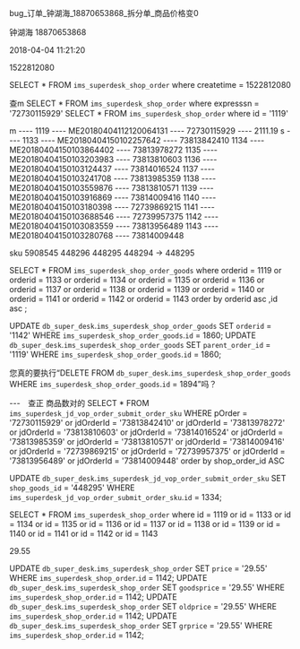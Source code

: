 



bug_订单_钟湖海_18870653868_拆分单_商品价格变0

钟湖海
18870653868

2018-04-04
11:21:20



1522812080

SELECT * FROM `ims_superdesk_shop_order` where createtime = 1522812080

查m
SELECT * FROM `ims_superdesk_shop_order` where expresssn = '72730115929'
SELECT * FROM `ims_superdesk_shop_order` where id = '1119'

m ---- 
1119 ---- ME20180404112120064131 ---- 72730115929 ---- 2111.19
s ----
1133 ---- ME20180404150102257642 ---- 73813842410
1134 ---- ME20180404150103864402 ---- 73813978272
1135 ---- ME20180404150103203983 ---- 73813810603
1136 ---- ME20180404150103124437 ---- 73814016524
1137 ---- ME20180404150103241708 ---- 73813985359
1138 ---- ME20180404150103559876 ---- 73813810571
1139 ---- ME20180404150103916869 ---- 73814009416
1140 ---- ME20180404150103180398 ---- 72739869215
1141 ---- ME20180404150103688546 ---- 72739957375
1142 ---- ME20180404150103083559 ---- 73813956489
1143 ---- ME20180404150103280768 ---- 73814009448


sku 5908545
448296
448295
448294 -> 448295


SELECT *
FROM `ims_superdesk_shop_order_goods`
where orderid  = 1119
or orderid  = 1133
or orderid  = 1134
or orderid  = 1135
or orderid  = 1136
or orderid  = 1137
or orderid  = 1138
or orderid  = 1139
or orderid  = 1140
or orderid  = 1141
or orderid  = 1142
or orderid  = 1143
order by orderid asc ,id asc
;

UPDATE `db_super_desk`.`ims_superdesk_shop_order_goods` SET `orderid` = '1142' WHERE `ims_superdesk_shop_order_goods`.`id` = 1860;
UPDATE `db_super_desk`.`ims_superdesk_shop_order_goods` SET `parent_order_id` = '1119' WHERE `ims_superdesk_shop_order_goods`.`id` = 1860;


您真的要执行“DELETE FROM `db_super_desk`.`ims_superdesk_shop_order_goods` WHERE `ims_superdesk_shop_order_goods`.`id` = 1894”吗？


---　查正 商品数对的
SELECT *
FROM `ims_superdesk_jd_vop_order_submit_order_sku`
WHERE pOrder = '72730115929'
or jdOrderId = '73813842410'
or jdOrderId = '73813978272'
or jdOrderId = '73813810603'
or jdOrderId = '73814016524'
or jdOrderId = '73813985359'
or jdOrderId = '73813810571'
or jdOrderId = '73814009416'
or jdOrderId = '72739869215'
or jdOrderId = '72739957375'
or jdOrderId = '73813956489'
or jdOrderId = '73814009448'
order by shop_order_id ASC

UPDATE `db_super_desk`.`ims_superdesk_jd_vop_order_submit_order_sku` SET `shop_goods_id` = '448295' WHERE `ims_superdesk_jd_vop_order_submit_order_sku`.`id` = 1334;


SELECT * FROM `ims_superdesk_shop_order` where id = 1119
or id  = 1133
or id  = 1134
or id  = 1135
or id  = 1136
or id  = 1137
or id  = 1138
or id  = 1139
or id  = 1140
or id  = 1141
or id  = 1142
or id  = 1143


29.55

UPDATE `db_super_desk`.`ims_superdesk_shop_order` SET `price` = '29.55' WHERE `ims_superdesk_shop_order`.`id` = 1142;
UPDATE `db_super_desk`.`ims_superdesk_shop_order` SET `goodsprice` = '29.55' WHERE `ims_superdesk_shop_order`.`id` = 1142;
UPDATE `db_super_desk`.`ims_superdesk_shop_order` SET `oldprice` = '29.55' WHERE `ims_superdesk_shop_order`.`id` = 1142;
UPDATE `db_super_desk`.`ims_superdesk_shop_order` SET `grprice` = '29.55' WHERE `ims_superdesk_shop_order`.`id` = 1142;